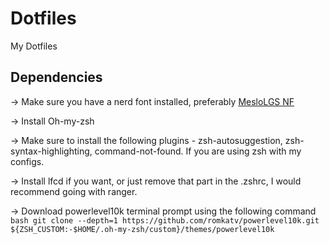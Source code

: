 # Dotfiles
My Dotfiles

## Dependencies
-> Make sure you have a nerd font installed, preferably [MesloLGS NF](https://github.com/romkatv/powerlevel10k#meslo-nerd-font-patched-for-powerlevel10k)

-> Install Oh-my-zsh

-> Make sure to install the following plugins - zsh-autosuggestion, zsh-syntax-highlighting, command-not-found. If you are using zsh with my configs.

-> Install lfcd if you want, or just remove that part in the .zshrc, I would recommend going with ranger.

-> Download powerlevel10k terminal prompt using the following command 
    ```bash
    git clone --depth=1 https://github.com/romkatv/powerlevel10k.git ${ZSH_CUSTOM:-$HOME/.oh-my-zsh/custom}/themes/powerlevel10k
    ```
